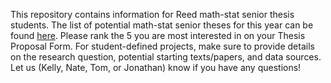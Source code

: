 This repository contains information for Reed math-stat senior thesis students.  The list of potential math-stat senior theses for this year can be found [here](https://docs.google.com/document/d/1fC9s4fh3u96fCAwepQzdk_KRl1y0Pah_0VGRXScPPoM/edit?usp=sharing).  Please rank the 5 you are most interested in on your Thesis Proposal Form.  For student-defined projects, make sure to provide details on the research question, potential starting texts/papers, and data sources.  Let us (Kelly, Nate, Tom, or Jonathan) know if you have any questions!
